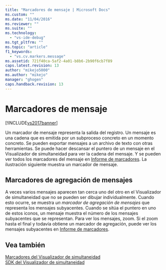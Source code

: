 ```yaml
---
title: "Marcadores de mensaje | Microsoft Docs"
ms.custom: ""
ms.date: "11/04/2016"
ms.reviewer: ""
ms.suite: ""
ms.technology: 
  - "vs-ide-debug"
ms.tgt_pltfrm: ""
ms.topic: "article"
f1_keywords: 
  - "vs.cv.markers.message"
ms.assetid: 721f40ca-5af2-4a01-b8b6-2b90f6cb7f89
caps.latest.revision: 13
author: "mikejo5000"
ms.author: "mikejo"
manager: "ghogen"
caps.handback.revision: 13
---
```

# Marcadores de mensaje
[!INCLUDE[vs2017banner](../code-quality/includes/vs2017banner.md)]

Un marcador de mensaje representa la salida del registro.  Un mensaje es una cadena que es emitida por un subproceso concreto en un momento concreto.  Se pueden exportar mensajes a un archivo de texto con otras herramientas.  Se puede hacer descansar el puntero de un mensaje en el Visualizador de simultaneidad para ver la cadena del mensaje.  Y se pueden ver todos los marcadores del mensaje en [Informe de marcadores](../profiling/markers-report.md).  La ilustración siguiente muestra un marcador de mensaje.  
  
## Marcadores de agregación de mensajes  
 A veces varios mensajes aparecen tan cerca uno del otro en el Visualizador de simultaneidad que no se pueden ser dibujar individualmente.  Cuando esto ocurre, se muestra *un marcador de agregación de mensajes* que representa los mensajes subyacentes.  Cuando se sitúa el puntero en uno de estos iconos, un mensaje muestra el número de los mensajes subyacentes que se representan.  Para ver los mensajes, zoom.  Si el zoom hasta el final y todavía obtiene un marcador de agregación, puede ver los mensajes subyacentes en [Informe de marcadores](../profiling/markers-report.md).  
  
## Vea también  
 [Marcadores del Visualizador de simultaneidad](../profiling/concurrency-visualizer-markers.md)   
 [SDK del Visualizador de simultaneidad](../profiling/concurrency-visualizer-sdk.md)